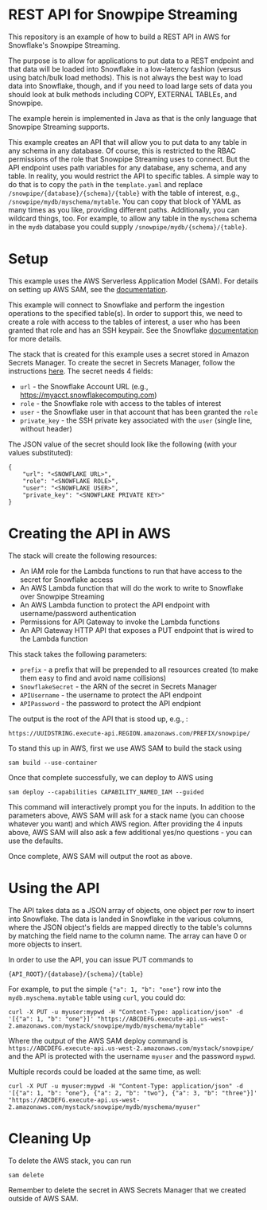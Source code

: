 # REST API for Snowpipe Streaming
This repository is an example of how to build a REST API in AWS for
Snowflake's Snowpipe Streaming.

The purpose is to allow for applications to put data to a REST endpoint
and that data will be loaded into Snowflake in a low-latency fashion (versus
using batch/bulk load methods). This is not always the best way to load data
into Snowflake, though, and if you need to load large sets of data you should
look at bulk methods including COPY, EXTERNAL TABLEs, and Snowpipe.

The example herein is implemented in Java as that is the only language that
Snowpipe Streaming supports.

This example creates an API that will allow you to put data to any table
in any schema in any database. Of course, this is restricted to the RBAC
permissions of the role that Snowpipe Streaming uses to connect. But the
API endpoint uses path variables for any database, any schema, and any 
table. In reality, you would restrict the API to specific tables. A simple
way to do that is to copy the `path` in the `template.yaml` and replace
`/snowpipe/{database}/{schema}/{table}` with the table of interest, e.g.,
`/snowpipe/mydb/myschema/mytable`. You can copy that block of YAML as
many times as you like, providing different paths. Additionally, you 
can wildcard things, too. For example, to allow any table in the `myschema`
schema in the `mydb` database you could supply `/snowpipe/mydb/{schema}/{table}`.

# Setup
This example uses the AWS Serverless Application Model (SAM). For details
on setting up AWS SAM, see the [documentation](https://docs.aws.amazon.com/serverless-application-model/latest/developerguide/what-is-sam.html).

This example will connect to Snowflake and perform the ingestion operations
to the specified table(s). In order to support this, we need to create a
role with access to the tables of interest, a user who has been granted
that role and has an SSH keypair. See the Snowflake [documentation](https://docs.snowflake.com)
for more details.

The stack that is created for this example uses a secret stored in 
Amazon Secrets Manager. To create the secret in Secrets Manager, follow
the instructions [here](https://docs.aws.amazon.com/secretsmanager/latest/userguide/create_secret.html).
The secret needs 4 fields:
* `url` - the Snowflake Account URL (e.g., https://myacct.snowflakecomputing.com)
* `role` - the Snowflake role with access to the tables of interest
* `user` - the Snowflake user in that account that has been granted the `role`
* `private_key` - the SSH private key associated with the `user` (single line, without header)

The JSON value of the secret should look like the following (with your values substituted):
```
{
    "url": "<SNOWFLAKE URL>",
    "role": "<SNOWFLAKE ROLE>",
    "user": "<SNOWFLAKE USER>",
    "private_key": "<SNOWFLAKE PRIVATE KEY>"
}
```

# Creating the API in AWS
The stack will create the following resources:
* An IAM role for the Lambda functions to run that have access to the secret for Snowflake access
* An AWS Lambda function that will do the work to write to Snowflake over Snowpipe Streaming
* An AWS Lambda function to protect the API endpoint with username/password authentication
* Permissions for API Gateway to invoke the Lambda functions
* An API Gateway HTTP API that exposes a PUT endpoint that is wired to the Lambda function

This stack takes the following parameters:
* `prefix` - a prefix that will be prepended to all resources created (to make them easy to find and avoid name collisions)
* `SnowflakeSecret` - the ARN of the secret in Secrets Manager
* `APIUsername` - the username to protect the API endpoint
* `APIPassword` - the password to protect the API endpiont

The output is the root of the API that is stood up, e.g., :
```
https://UUIDSTRING.execute-api.REGION.amazonaws.com/PREFIX/snowpipe/
```

To stand this up in AWS, first we use AWS SAM to build the stack using

```
sam build --use-container
```

Once that complete successfully, we can deploy to AWS using

```
sam deploy --capabilities CAPABILITY_NAMED_IAM --guided
```

This command will interactively prompt you for the inputs. In addition to 
the parameters above, AWS SAM will ask for a stack name (you can choose whatever
you want) and which AWS region. After providing the 4 inputs above, AWS SAM
will also ask a few additional yes/no questions - you can use the defaults.

Once complete, AWS SAM will output the root as above.

# Using the API
The API takes data as a JSON array of objects, one object per row to insert
into Snowflake. The data is landed in Snowflake in the various columns, where
the JSON object's fields are mapped directly to the table's columns by matching
the field name to the column name. The array can have 0 or more objects to insert.

In order to use the API, you can issue PUT commands to 
```
{API_ROOT}/{database}/{schema}/{table}
```

For example, to put the simple `{"a": 1, "b": "one"}` row into the `mydb.myschema.mytable`
table using `curl`, you could do:
```
curl -X PUT -u myuser:mypwd -H "Content-Type: application/json" -d '[{"a": 1, "b": "one"}]' "https://ABCDEFG.execute-api.us-west-2.amazonaws.com/mystack/snowpipe/mydb/myschema/mytable"
```

Where the output of the AWS SAM deploy command is `https://ABCDEFG.execute-api.us-west-2.amazonaws.com/mystack/snowpipe/`
and the API is protected with the username `myuser` and the password `mypwd`.

Multiple records could be loaded at the same time, as well:
```
curl -X PUT -u myuser:mypwd -H "Content-Type: application/json" -d '[{"a": 1, "b": "one"}, {"a": 2, "b": "two"}, {"a": 3, "b": "three"}]' "https://ABCDEFG.execute-api.us-west-2.amazonaws.com/mystack/snowpipe/mydb/myschema/myuser"
```

# Cleaning Up
To delete the AWS stack, you can run
```
sam delete
```

Remember to delete the secret in AWS Secrets Manager that we created outside of AWS SAM.
